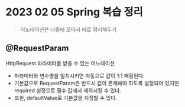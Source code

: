# 2023 02 05 Spring 복습 정리 
> 어노테이션은 나중에 모아서 따로 정리해두기 

## @RequestParam
HttpRequest 파라미터를 받을 수 있는 어노테이션 
- 파라미터와 변수명을 일치시키면 자동으로 값이 1:1 매핑된다.
- 기본값으로 RequestParam은 반드시 값이 존재해야 하도록 설정되어 있지만 required 설정으로 필수 값에서 제외시킬 수 있다. 
- 또한, defaultValue로 기본값을 지정할 수 있다. 


